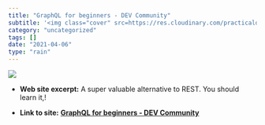 ```yaml
---
title: "GraphQL for beginners - DEV Community"
subtitle: '<img class="cover" src=https://res.cloudinary.com/practicaldev/image/fetch/s--RjDewEjz--/c_imagga_sc...'
category: "uncategorized"
tags: []
date: "2021-04-06"
type: "rain"
---
```

<img class="cover" src=https://res.cloudinary.com/practicaldev/image/fetch/s--RjDewEjz--/c_imagga_scale,f_auto,fl_progressive,h_500,q_auto,w_1000/https://dev-to-uploads.s3.amazonaws.com/i/ri077rx0yvxun1jaubid.png>



* **Web site excerpt:** A super valuable alternative to REST. You should learn it,!

* **Link to site:** **[GraphQL for beginners - DEV Community](https://dev.to/davinc/graphql-for-beginners-3f1a)**